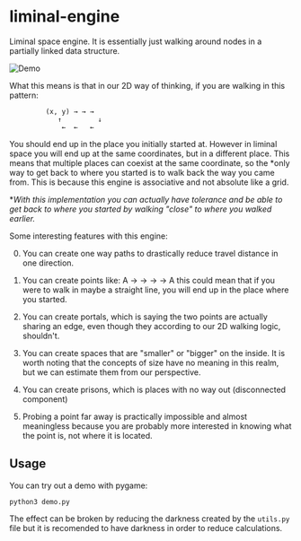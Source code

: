 # liminal-engine

Liminal space engine. It is essentially just
walking around nodes in a partially linked data structure.

![Demo](https://github.com/Irreq/liminal-engine/blob/main/assets/demo.gif)

What this means is that in our 2D way of thinking,
if you are walking in this pattern:

             (x, y) → → →
                ↑         ↓
                 ←  ←   ←

You should end up in the place you initially started at. However in liminal
space you will end up at the same coordinates, but in a different place.
This means that multiple places can coexist at the same coordinate, so the
*only way to get back to where you started is to walk back the way you came
from. This is because this engine is associative and not absolute like a
grid.

**With this implementation you can actually have tolerance and be able to get
back to where you started by walking "close" to where you walked earlier.*

Some interesting features with this engine:

0. You can create one way paths to drastically reduce travel distance in
one direction.

1. You can create points like: A → → → → A
this could mean that if you were to walk in maybe a straight line,
you will end up in the place where you started.

2. You can create portals, which is saying the two points are actually
sharing an edge, even though they according to our
2D walking logic, shouldn't.

3. You can create spaces that are "smaller" or "bigger" on the inside. It is
worth noting that the concepts of size have no meaning in this realm, but we
can estimate them from our perspective.

4. You can create prisons, which is places with no way out
(disconnected component)

5. Probing a point far away is practically impossible and almost meaningless
because you are probably more interested in knowing what the point is, not
where it is located.

## Usage
You can try out a demo with pygame:

    python3 demo.py

The effect can be broken by reducing the darkness created by the `utils.py` file
but it is recomended to have darkness in order to reduce calculations.